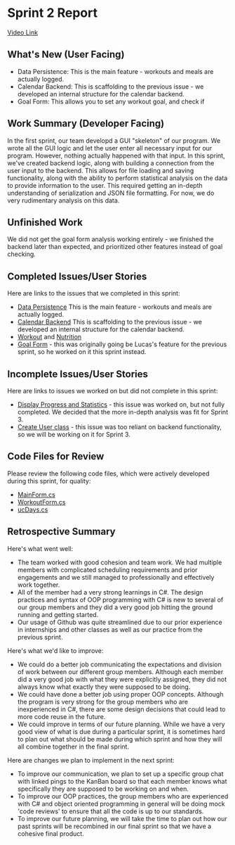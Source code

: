 # Sprint 2 Report 
[Video Link](https://youtu.be/jo_KBJqXBdk)
## What's New (User Facing)
 * Data Persistence: This is the main feature - workouts and meals are actually logged.
 * Calendar Backend: This is scaffolding to the previous issue - we developed an internal structure for the calendar backend.
 * Goal Form: This allows you to set any workout goal, and check if 

## Work Summary (Developer Facing)
In the first sprint, our team developd a GUI "skeleton" of our program. We wrote all the GUI logic and let the user enter all necessary input for our program. However, nothing actually happened with that input. In this sprint, we've created backend logic, along with building a connection from the user input to the backend. This allows for file loading and saving functionality, along with the ability to perform statistical analysis on the data to provide information to the user. This required getting an in-depth understanding of serialization and JSON file formatting. For now, we do very rudimentary analysis on this data.

## Unfinished Work
We did not get the goal form analysis working entirely - we finished the backend later than expected, and prioritized other features instead of goal checking.

## Completed Issues/User Stories
Here are links to the issues that we completed in this sprint:

 * [Data Persistence](https://github.com/calebh13/fitness-tracker-app/issues/5)
    This is the main feature - workouts and meals are actually logged.
 * [Calendar Backend](https://github.com/calebh13/fitness-tracker-app/issues/11)
    This is scaffolding to the previous issue - we developed an internal structure for the calendar backend.
 * [Workout](https://github.com/calebh13/fitness-tracker-app/issues/12) and [Nutrition](https://github.com/calebh13/fitness-tracker-app/issues/13)
 * [Goal Form](https://github.com/calebh13/fitness-tracker-app/issues/4) - this was originally going be Lucas's feature for the previous sprint, so he worked on it this sprint instead.
 
 ## Incomplete Issues/User Stories
 Here are links to issues we worked on but did not complete in this sprint:
 
 * [Display Progress and Statistics](https://github.com/calebh13/fitness-tracker-app/issues/14) - this issue was worked on, but not fully completed. We decided that the more in-depth analysis was fit for Sprint 3.
 * [Create User class](https://github.com/calebh13/fitness-tracker-app/issues/7) - this issue was too reliant on backend functionality, so we will be working on it for Sprint 3.

## Code Files for Review
Please review the following code files, which were actively developed during this sprint, for quality:
 * [MainForm.cs](https://github.com/calebh13/fitness-tracker-app/blob/main/Fitness%20Tracker%20App/MainForm.cs)
 * [WorkoutForm.cs](https://github.com/calebh13/fitness-tracker-app/blob/main/Fitness%20Tracker%20App/WorkoutForm.cs)
 * [ucDays.cs](https://github.com/calebh13/fitness-tracker-app/blob/main/Fitness%20Tracker%20App/ucDays.cs)
 
## Retrospective Summary
Here's what went well:
  * The team worked with good cohesion and team work. We had multiple members with complicated scheduling requirements and prior engagements and we still managed to professionally and effectively work together.
  * All of the member had a very strong learnings in C#. The design practices and syntax of OOP programming with C# is new to several of our group members and they did a very good job hitting the ground running and getting started.
  * Our usage of Github was quite streamlined due to our prior experience in internships and other classes as well as our practice from the previous sprint.
 
Here's what we'd like to improve:
   * We could do a better job communicating the expectations and division of work between our different group members. Although each member did a very good job with what they were explicitly assigned, they did not always know what exactly they were supposed to be doing.
   * We could have done a better job using proper OOP concepts. Although the program is very strong for the group members who are inexperienced in C#, there are some design decisions that could lead to more code reuse in the future. 
   * We could improve in terms of our future planning. While we have a very good view of what is due during a particular sprint, it is sometimes hard to plan out what should be made during which sprint and how they will all combine together in the final sprint. 
  
Here are changes we plan to implement in the next sprint:
   * To improve our communication, we plan to set up a specific group chat with linked pings to the KanBan board so that each member knows what specifically they are supposed to be working on and when.
   * To improve our OOP practices, the group members who are experienced with C# and object oriented programming in general will be doing mock 'code reviews' to ensure that all the code is up to our standards. 
   * To improve our future planning, we will take the time to plan out how our past sprints will be recombined in our final sprint so that we have a cohesive final product.

